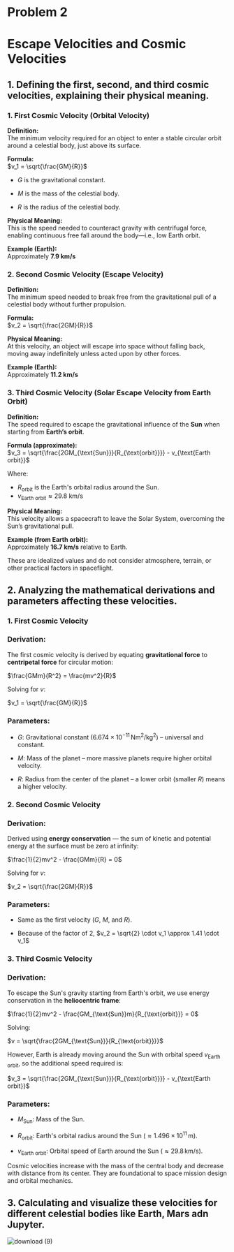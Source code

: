 # Problem 2

# Escape Velocities and Cosmic Velocities

## 1. Defining the first, second, and third cosmic velocities, explaining their physical meaning.


### 1. First Cosmic Velocity (Orbital Velocity)

**Definition:**  
The minimum velocity required for an object to enter a stable circular orbit around a celestial body, just above its surface.

**Formula:**  
$v_1 = \sqrt{\frac{GM}{R}}$

- $G$ is the gravitational constant.

- $M$ is the mass of the celestial body.

- $R$ is the radius of the celestial body.

**Physical Meaning:**  
This is the speed needed to counteract gravity with centrifugal force, enabling continuous free fall around the body—i.e., low Earth orbit.

**Example (Earth):**  
Approximately **7.9 km/s**



### 2. Second Cosmic Velocity (Escape Velocity)

**Definition:**  
The minimum speed needed to break free from the gravitational pull of a celestial body without further propulsion.

**Formula:**  
$v_2 = \sqrt{\frac{2GM}{R}}$

**Physical Meaning:**  
At this velocity, an object will escape into space without falling back, moving away indefinitely unless acted upon by other forces.

**Example (Earth):**  
Approximately **11.2 km/s**



### 3. Third Cosmic Velocity (Solar Escape Velocity from Earth Orbit)

**Definition:**  
The speed required to escape the gravitational influence of the **Sun** when starting from **Earth’s orbit**.

**Formula (approximate):**  
$v_3 = \sqrt{\frac{2GM_{\text{Sun}}}{R_{\text{orbit}}}} - v_{\text{Earth orbit}}$

Where:
- $R_{\text{orbit}}$ is the Earth's orbital radius around the Sun.
- $v_{\text{Earth orbit}} \approx 29.8 \text{ km/s}$

**Physical Meaning:**  
This velocity allows a spacecraft to leave the Solar System, overcoming the Sun’s gravitational pull.

**Example (from Earth orbit):**  
Approximately **16.7 km/s** relative to Earth.

These are idealized values and do not consider atmosphere, terrain, or other practical factors in spaceflight.


## 2. Analyzing the mathematical derivations and parameters affecting these velocities.


### 1. First Cosmic Velocity

### Derivation:

The first cosmic velocity is derived by equating **gravitational force** to **centripetal force** for circular motion:

$\frac{GMm}{R^2} = \frac{mv^2}{R}$

Solving for $v$:

$v_1 = \sqrt{\frac{GM}{R}}$

### Parameters:

- $G$: Gravitational constant ($6.674 \times 10^{-11} \, \text{Nm}^2/\text{kg}^2$) – universal and constant.

- $M$: Mass of the planet – more massive planets require higher orbital velocity.

- $R$: Radius from the center of the planet – a lower orbit (smaller $R$) means a higher velocity.



### 2. Second Cosmic Velocity

### Derivation:

Derived using **energy conservation** — the sum of kinetic and potential energy at the surface must be zero at infinity:

$\frac{1}{2}mv^2 - \frac{GMm}{R} = 0$

Solving for $v$:

$v_2 = \sqrt{\frac{2GM}{R}}$

### Parameters:

- Same as the first velocity ($G$, $M$, and $R$).

- Because of the factor of 2, $v_2 = \sqrt{2} \cdot v_1 \approx 1.41 \cdot v_1$



### 3. Third Cosmic Velocity

### Derivation:

To escape the Sun's gravity starting from Earth's orbit, we use energy conservation in the **heliocentric frame**:

$\frac{1}{2}mv^2 - \frac{GM_{\text{Sun}}m}{R_{\text{orbit}}} = 0$

Solving:

$v = \sqrt{\frac{2GM_{\text{Sun}}}{R_{\text{orbit}}}}$

However, Earth is already moving around the Sun with orbital speed $v_{\text{Earth orbit}}$, so the additional speed required is:

$v_3 = \sqrt{\frac{2GM_{\text{Sun}}}{R_{\text{orbit}}}} - v_{\text{Earth orbit}}$

### Parameters:

- $M_{\text{Sun}}$: Mass of the Sun.

- $R_{\text{orbit}}$: Earth's orbital radius around the Sun ($\approx 1.496 \times 10^{11} \, \text{m}$).

- $v_{\text{Earth orbit}}$: Orbital speed of Earth around the Sun ($\approx 29.8 \, \text{km/s}$).


Cosmic velocities increase with the mass of the central body and decrease with distance from its center. They are foundational to space mission design and orbital mechanics.


## 3. Calculating and visualize these velocities for different celestial bodies like Earth, Mars adn Jupyter.


![download (9)](https://github.com/user-attachments/assets/b03e7d19-4b72-4ae8-b716-a58e5cda8f27)


